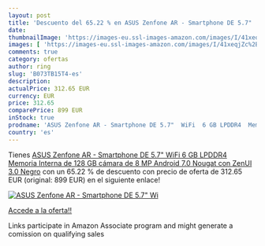 ```yaml
---
layout: post
title: 'Descuento del 65.22 % en ASUS Zenfone AR - Smartphone DE 5.7"  Wi'
date: 
thumbnailImage: 'https://images-eu.ssl-images-amazon.com/images/I/41xeqjZc%2BoL._SL200_.jpg'
images: [ 'https://images-eu.ssl-images-amazon.com/images/I/41xeqjZc%2BoL._SL200_.jpg' ]
comments: true
category: ofertas
author: ring
slug: 'B073TB15T4-es'
description:
actualPrice: 312.65 EUR
currency: EUR
price: 312.65
comparePrice: 899 EUR
inStock: true
prodname: 'ASUS Zenfone AR - Smartphone DE 5.7"  WiFi  6 GB LPDDR4  Memoria Interna de 128 GB  cámara de 8 MP  Android 7.0 Nougat con ZenUI 3.0  Negro'
country: 'es'
---
```


Tienes [ASUS Zenfone AR - Smartphone DE 5.7"  WiFi  6 GB LPDDR4  Memoria Interna de 128 GB  cámara de 8 MP  Android 7.0 Nougat con ZenUI 3.0  Negro](https://www.amazon.es/dp/B073TB15T4/?tag=tolees-21) con un 65.22 % de descuento con precio de oferta de 312.65 EUR (original: 899 EUR) en el siguiente enlace!

[![ASUS Zenfone AR - Smartphone DE 5.7"  Wi](https://images-eu.ssl-images-amazon.com/images/I/41xeqjZc%2BoL._SL200_.jpg)](https://www.amazon.es/dp/B073TB15T4/?tag=tolees-21)

[Accede a la oferta!!](https://www.amazon.es/dp/B073TB15T4/?tag=tolees-21)

Links participate in Amazon Associate program and might generate a comission on qualifying sales


